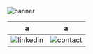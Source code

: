 ![banner](banner.gif)

<!-- <span style="display:inline" class="note">[![LinkedIn](linkedin-button.gif)](https://www.linkedin.com/in/oliverspeir/) [![email](contactme-button.gif)](mailto:oliverspeir9@gmail.com) </span> -->
<!-- [![LinkedIn](linkedin-button.gif)](https://www.linkedin.com/in/oliverspeir/) 
[![email](contactme-button.gif)](mailto:oliverspeir9@gmail.com) -->
<!-- <span style="display:flex"> 
<img src ="linkedin-button.gif" width="600"> <img src ="contactme-button.gif" width="600">
</span>
 -->
 a | a
:-------------------------:|:-------------------------:
![linkedin](linkedin-button.gif)  |  ![contact](contactme-button.gif)
